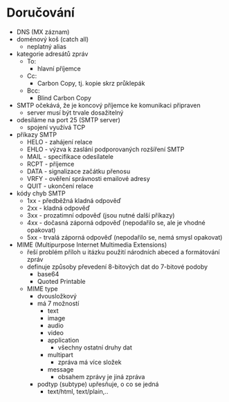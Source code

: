 # Doručování
- DNS (MX záznam)
- doménový koš (catch all)
  - neplatný alias
- kategorie adresátů zpráv
  - To:
    - hlavní příjemce
  - Cc:
    - Carbon Copy, tj. kopie skrz průklepák
  - Bcc:
    - Blind Carbon Copy
- SMTP očekává, že je koncový příjemce ke komunikaci připraven
  - server musí být trvale dosažitelný
- odesíláme na port 25 (SMTP server)
  - spojení využívá TCP
- příkazy SMTP
  - HELO - zahájení relace
  - EHLO - výzva k zaslání podporovaných rozšíření SMTP
  - MAIL - specifikace odesílatele
  - RCPT - příjemce
  - DATA - signalizace začátku přenosu
  - VRFY - ověření správnosti emailové adresy
  - QUIT - ukončení relace
- kódy chyb SMTP
  - 1xx - předběžná kladná odpověď
  - 2xx - kladná odpověď
  - 3xx - prozatimní odpověď (jsou nutné další příkazy)
  - 4xx - dočasná záporná odpověď (nepodařilo se, ale je vhodné opakovat)
  - 5xx - trvalá záporná odpověď (nepodařilo se, nemá smysl opakovat)
- MIME (Multipurpose Internet Multimedia Extensions)
  - řeší problém příloh u itázku použití národních abeced a formátování zpráv
  - definuje způsoby převedení 8-bitových dat do 7-bitové podoby
    - base64
    - Quoted Printable
  - MIME type
    - dvousložkový
    - má 7 možností
      - text
      - image
      - audio
      - video
      - application
        - všechny ostatní druhy dat
      - multipart
        - zpráva má více složek
      - message
        - obsahem zprávy je jiná zpráva
    - podtyp (subtype) upřesňuje, o co se jedná
      - text/html, text/plain,..
